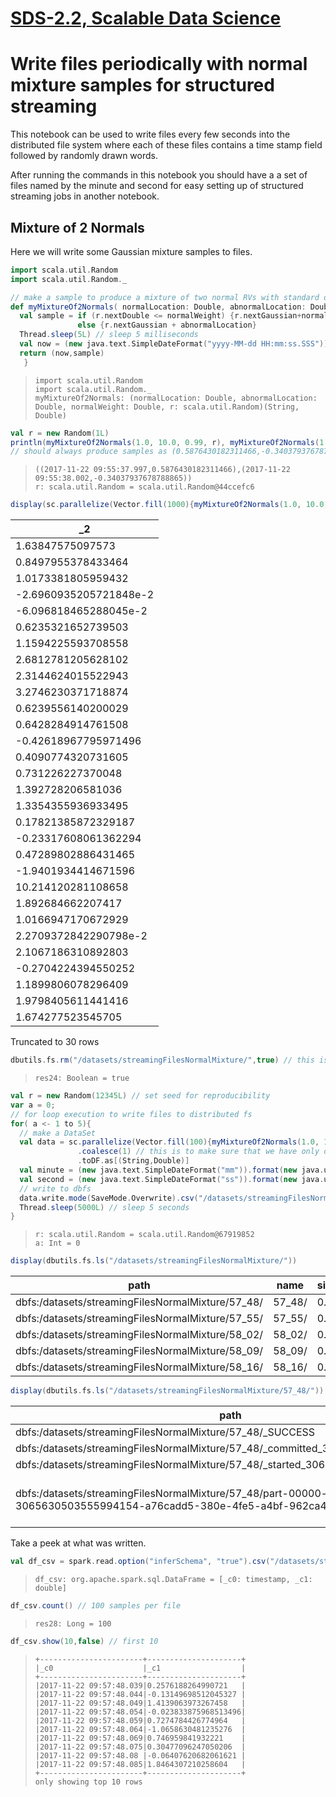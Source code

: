 [SDS-2.2, Scalable Data Science](https://lamastex.github.io/scalable-data-science/sds/2/2/)
===========================================================================================

Write files periodically with normal mixture samples for structured streaming
=============================================================================

This notebook can be used to write files every few seconds into the distributed file system where each of these files contains a time stamp field followed by randomly drawn words.

After running the commands in this notebook you should have a a set of files named by the minute and second for easy setting up of structured streaming jobs in another notebook.

Mixture of 2 Normals
--------------------

Here we will write some Gaussian mixture samples to files.

``` scala
import scala.util.Random
import scala.util.Random._

// make a sample to produce a mixture of two normal RVs with standard deviation 1 but with different location or mean parameters
def myMixtureOf2Normals( normalLocation: Double, abnormalLocation: Double, normalWeight: Double, r: Random) : (String, Double) = {
  val sample = if (r.nextDouble <= normalWeight) {r.nextGaussian+normalLocation } 
               else {r.nextGaussian + abnormalLocation} 
  Thread.sleep(5L) // sleep 5 milliseconds
  val now = (new java.text.SimpleDateFormat("yyyy-MM-dd HH:mm:ss.SSS")).format(new java.util.Date())
  return (now,sample)
   }
```

>     import scala.util.Random
>     import scala.util.Random._
>     myMixtureOf2Normals: (normalLocation: Double, abnormalLocation: Double, normalWeight: Double, r: scala.util.Random)(String, Double)

``` scala
val r = new Random(1L)
println(myMixtureOf2Normals(1.0, 10.0, 0.99, r), myMixtureOf2Normals(1.0, 10.0, 0.99, r))
// should always produce samples as (0.5876430182311466,-0.34037937678788865) when seed = 1L
```

>     ((2017-11-22 09:55:37.997,0.5876430182311466),(2017-11-22 09:55:38.002,-0.34037937678788865))
>     r: scala.util.Random = scala.util.Random@44ccefc6

``` scala
display(sc.parallelize(Vector.fill(1000){myMixtureOf2Normals(1.0, 10.0, 0.99, r)}).toDF.select("_2")) // histogram of 1000 samples
```

| \_2                    |
|------------------------|
| 1.63847575097573       |
| 0.8497955378433464     |
| 1.0173381805959432     |
| -2.6960935205721848e-2 |
| -6.096818465288045e-2  |
| 0.6235321652739503     |
| 1.1594225593708558     |
| 2.6812781205628102     |
| 2.3144624015522943     |
| 3.2746230371718874     |
| 0.6239556140200029     |
| 0.6428284914761508     |
| -0.42618967795971496   |
| 0.4090774320731605     |
| 0.731226227370048      |
| 1.392728206581036      |
| 1.3354355936933495     |
| 0.17821385872329187    |
| -0.23317608061362294   |
| 0.47289802886431465    |
| -1.9401934414671596    |
| 10.214120281108658     |
| 1.892684662207417      |
| 1.0166947170672929     |
| 2.2709372842290798e-2  |
| 2.1067186310892803     |
| -0.2704224394550252    |
| 1.1899806078296409     |
| 1.9798405611441416     |
| 1.674277523545705      |

Truncated to 30 rows

``` scala
dbutils.fs.rm("/datasets/streamingFilesNormalMixture/",true) // this is to delete the directory before staring a job
```

>     res24: Boolean = true

``` scala
val r = new Random(12345L) // set seed for reproducibility
var a = 0;
// for loop execution to write files to distributed fs
for( a <- 1 to 5){
  // make a DataSet
  val data = sc.parallelize(Vector.fill(100){myMixtureOf2Normals(1.0, 10.0, 0.99, r)}) // 100 samples from mixture
               .coalesce(1) // this is to make sure that we have only one partition per dir
               .toDF.as[(String,Double)]
  val minute = (new java.text.SimpleDateFormat("mm")).format(new java.util.Date())
  val second = (new java.text.SimpleDateFormat("ss")).format(new java.util.Date())
  // write to dbfs
  data.write.mode(SaveMode.Overwrite).csv("/datasets/streamingFilesNormalMixture/" + minute +"_" + second)
  Thread.sleep(5000L) // sleep 5 seconds
}
```

>     r: scala.util.Random = scala.util.Random@67919852
>     a: Int = 0

``` scala
display(dbutils.fs.ls("/datasets/streamingFilesNormalMixture/"))
```

| path                                               | name    | size |
|----------------------------------------------------|---------|------|
| dbfs:/datasets/streamingFilesNormalMixture/57\_48/ | 57\_48/ | 0.0  |
| dbfs:/datasets/streamingFilesNormalMixture/57\_55/ | 57\_55/ | 0.0  |
| dbfs:/datasets/streamingFilesNormalMixture/58\_02/ | 58\_02/ | 0.0  |
| dbfs:/datasets/streamingFilesNormalMixture/58\_09/ | 58\_09/ | 0.0  |
| dbfs:/datasets/streamingFilesNormalMixture/58\_16/ | 58\_16/ | 0.0  |

``` scala
display(dbutils.fs.ls("/datasets/streamingFilesNormalMixture/57_48/"))
```

| path                                                                                                                                 | name                                                                               | size   |
|--------------------------------------------------------------------------------------------------------------------------------------|------------------------------------------------------------------------------------|--------|
| dbfs:/datasets/streamingFilesNormalMixture/57\_48/\_SUCCESS                                                                          | \_SUCCESS                                                                          | 0.0    |
| dbfs:/datasets/streamingFilesNormalMixture/57\_48/\_committed\_3065630503555994154                                                   | \_committed\_3065630503555994154                                                   | 109.0  |
| dbfs:/datasets/streamingFilesNormalMixture/57\_48/\_started\_3065630503555994154                                                     | \_started\_3065630503555994154                                                     | 0.0    |
| dbfs:/datasets/streamingFilesNormalMixture/57\_48/part-00000-tid-3065630503555994154-a76cadd5-380e-4fe5-a4bf-962ca479c8de-0-c000.csv | part-00000-tid-3065630503555994154-a76cadd5-380e-4fe5-a4bf-962ca479c8de-0-c000.csv | 4313.0 |

Take a peek at what was written.

``` scala
val df_csv = spark.read.option("inferSchema", "true").csv("/datasets/streamingFilesNormalMixture/57_48/*.csv")
```

>     df_csv: org.apache.spark.sql.DataFrame = [_c0: timestamp, _c1: double]

``` scala
df_csv.count() // 100 samples per file
```

>     res28: Long = 100

``` scala
df_csv.show(10,false) // first 10
```

>     +-----------------------+---------------------+
>     |_c0                    |_c1                  |
>     +-----------------------+---------------------+
>     |2017-11-22 09:57:48.039|0.2576188264990721   |
>     |2017-11-22 09:57:48.044|-0.13149698512045327 |
>     |2017-11-22 09:57:48.049|1.4139063973267458   |
>     |2017-11-22 09:57:48.054|-0.023833875968513496|
>     |2017-11-22 09:57:48.059|0.7274784426774964   |
>     |2017-11-22 09:57:48.064|-1.0658630481235276  |
>     |2017-11-22 09:57:48.069|0.746959841932221    |
>     |2017-11-22 09:57:48.075|0.30477096247050206  |
>     |2017-11-22 09:57:48.08 |-0.06407620682061621 |
>     |2017-11-22 09:57:48.085|1.8464307210258604   |
>     +-----------------------+---------------------+
>     only showing top 10 rows
